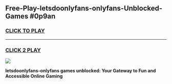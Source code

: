 
## Free-Play-letsdoonlyfans-onlyfans-Unblocked-Games #0p9an
<h3>
<a href="https://news.freeplayer.one?title=letsdoonlyfans-onlyfans&ref=8M">CLICK TO PLAY</a></h3>
<hr>

<h3>
<a href="https://news.freeplayer.one?title=letsdoonlyfans-onlyfans&ref=8M">CLICK 2 PLAY</a>
  
</h3>

<a href="https://news.freeplayer.one?title=letsdoonlyfans-onlyfans&ref=8M"><img src="https://clearcache.store/games.png"></a>


**letsdoonlyfans-onlyfans games unblocked: Your Gateway to Fun and Accessible Online Gaming**

